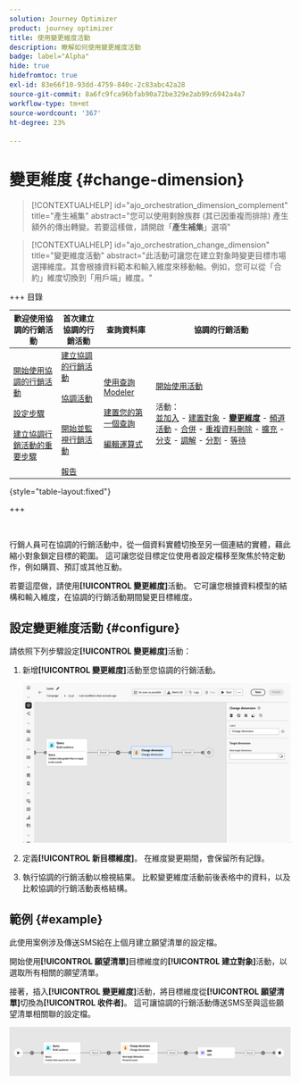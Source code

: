 ```yaml
---
solution: Journey Optimizer
product: journey optimizer
title: 使用變更維度活動
description: 瞭解如何使用變更維度活動
badge: label="Alpha"
hide: true
hidefromtoc: true
exl-id: 83e66f10-93dd-4759-840c-2c83abc42a28
source-git-commit: 8a6fc9fca96bfab90a72be329e2ab99c6942a4a7
workflow-type: tm+mt
source-wordcount: '367'
ht-degree: 23%

---
```


# 變更維度 {#change-dimension}

>[!CONTEXTUALHELP]
>id="ajo_orchestration_dimension_complement"
>title="產生補集"
>abstract="您可以使用剩餘族群 (其已因重複而排除) 產生額外的傳出轉變。若要這樣做，請開啟「**產生補集**」選項"

>[!CONTEXTUALHELP]
>id="ajo_orchestration_change_dimension"
>title="變更維度活動"
>abstract="此活動可讓您在建立對象時變更目標市場選擇維度。其會根據資料範本和輸入維度來移動軸。例如，您可以從「合約」維度切換到「用戶端」維度。"

+++ 目錄

| 歡迎使用協調的行銷活動 | 首次建立協調的行銷活動 | 查詢資料庫 | 協調的行銷活動 |
|---|---|---|---|
| [開始使用協調的行銷活動](../gs-orchestrated-campaigns.md)<br/><br/>[設定步驟](../configuration-steps.md)<br/><br/>[建立協調行銷活動的重要步驟](../gs-campaign-creation.md) | [建立協調的行銷活動](../create-orchestrated-campaign.md)<br/><br/>[協調活動](../orchestrate-activities.md)<br/><br/><br/>[開始並監視行銷活動](../start-monitor-campaigns.md)<br/><br/>[報告](../reporting-campaigns.md) | [使用查詢Modeler](../orchestrated-rule-builder.md)<br/><br/>[建置您的第一個查詢](../build-query.md)<br/><br/>[編輯運算式](../edit-expressions.md) | [開始使用活動](about-activities.md)<br/><br/>活動：<br/>[並加入](and-join.md) - [建置對象](build-audience.md) - **[變更維度](change-dimension.md)** - [頻道活動](channels.md) - [合併](combine.md) - [重複資料刪除](deduplication.md) - [擴充](enrichment.md) - [分支](fork.md) - [調解](reconciliation.md) - [分割](split.md) - [等待](wait.md) |

{style="table-layout:fixed"}

+++

<br/>

行銷人員可在協調的行銷活動中，從一個資料實體切換至另一個連結的實體，藉此縮小對象鎖定目標的範圍。 這可讓您從目標定位使用者設定檔移至聚焦於特定動作，例如購買、預訂或其他互動。

若要這麼做，請使用&#x200B;**[!UICONTROL 變更維度]**&#x200B;活動。 它可讓您根據資料模型的結構和輸入維度，在協調的行銷活動期間變更目標維度。

<!--
>[!IMPORTANT]
>
>Please note that the **[!UICONTROL Change Dimension]** and **[!UICONTROL Change Data source]** activities should not be added in one row. If you need to use both activities consecutively, make sure you include an **[!UICONTROL Enrichement]** activity in between them. This ensures proper execution and prevents potential conflicts or errors.-->

## 設定變更維度活動 {#configure}

請依照下列步驟設定&#x200B;**[!UICONTROL 變更維度]**&#x200B;活動：

1. 新增&#x200B;**[!UICONTROL 變更維度]**&#x200B;活動至您協調的行銷活動。

   ![](../assets/change-dimension.png)

1. 定義&#x200B;**[!UICONTROL 新目標維度]**。 在維度變更期間，會保留所有記錄。

1. 執行協調的行銷活動以檢視結果。 比較變更維度活動前後表格中的資料，以及比較協調的行銷活動表格結構。

## 範例 {#example}

此使用案例涉及傳送SMS給在上個月建立願望清單的設定檔。

開始使用&#x200B;**[!UICONTROL 願望清單]**&#x200B;目標維度的&#x200B;**[!UICONTROL 建立對象]**&#x200B;活動，以選取所有相關的願望清單。

接著，插入&#x200B;**[!UICONTROL 變更維度]**&#x200B;活動，將目標維度從&#x200B;**[!UICONTROL 願望清單]**&#x200B;切換為&#x200B;**[!UICONTROL 收件者]**。 這可讓協調的行銷活動傳送SMS至與這些願望清單相關聯的設定檔。

![](../assets/orchestrated-change-dimension-example.png)
